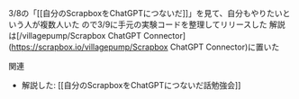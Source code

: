 
3/8の「[[自分のScrapboxをChatGPTにつないだ]]」を見て、自分もやりたいという人が複数人いた
ので3/9に手元の実験コードを整理してリリースした
解説は[/villagepump/Scrapbox ChatGPT Connector](https://scrapbox.io/villagepump/Scrapbox ChatGPT Connector)に置いた

関連
- 解説した: [[自分のScrapboxをChatGPTにつないだ話勉強会]]
